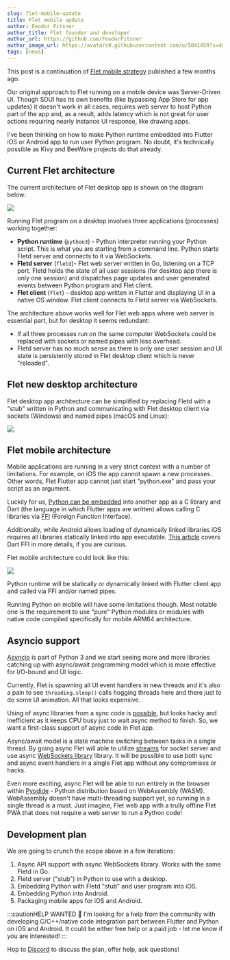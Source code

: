 ```yaml
---
slug: flet-mobile-update
title: Flet mobile update
author: Feodor Fitsner
author_title: Flet founder and developer
author_url: https://github.com/FeodorFitsner
author_image_url: https://avatars0.githubusercontent.com/u/5041459?s=400&v=4
tags: [news]
---
```


This post is a continuation of [Flet mobile strategy](/blog/flet-mobile-strategy) published a few months ago.

Our original approach to Flet running on a mobile device was Server-Driven UI. Though SDUI has its own benefits (like bypassing App Store for app updates) it doesn't work in all cases, requires web server to host Python part of the app and, as a result, adds latency which is not great for user actions requiring nearly instance UI response, like drawing apps.

I've been thinking on how to make Python runtime embedded into Flutter iOS or Android app to run user Python program. No doubt, it's technically possible as Kivy and BeeWare projects do that already.

## Current Flet architecture

The current architecture of Flet desktop app is shown on the diagram below:

<img src="/img/blog/mobile-update/flet-desktop-architecture.svg" className="screenshot-100" />

Running Flet program on a desktop involves three applications (processes) working together:

* **Python runtime** (`python3`) - Python interpreter running your Python script. This is what you are starting from a command line. Python starts Fletd server and connects to it via WebSockets.
* **Fletd server** (`fletd`)- Flet web server written in Go, listening on a TCP port. Fletd holds the state of all user sessions (for desktop app there is only one session) and dispatches page updates and user generated events between Python program and Flet client.
* **Flet client** (`flet`) - desktop app written in Flutter and displaying UI in a native OS window. Flet client connects to Fletd server via WebSockets.

The architecture above works well for Flet web apps where web server is essential part, but for desktop it seems redundant:

* If all three processes run on the same computer WebSockets could be replaced with sockets or named pipes with less overhead.
* Fletd server has no much sense as there is only one user session and UI state is persistently stored in Flet desktop client which is never "reloaded".

## Flet new desktop architecture

Flet desktop app architecture can be simplified by replacing Fletd with a "stub" written in Python and communicating with Flet desktop client via sockets (Windows) and named pipes (macOS and Linux):

<img src="/img/blog/mobile-update/flet-desktop-architecture-v2.svg" className="screenshot-70" />

## Flet mobile architecture

Mobile applications are running in a very strict context with a number of limitations. For example, on iOS the app cannot spawn a new processes. Other words, Flet Flutter app cannot just start "python.exe" and pass your script as an argument.

Luckily for us, [Python can be embedded](https://docs.python.org/3/extending/embedding.html) into another app as a C library and Dart (the language in which Flutter apps are written) allows calling C libraries via [FFI](https://dart.dev/guides/libraries/c-interop) (Foreign Function Interface).

Additionally, while Android allows loading of dynamically linked libraries iOS requires all libraries statically linked into app executable. [This article](https://blog.logrocket.com/dart-ffi-native-libraries-flutter/) covers Dart FFI in more details, if you are curious.

Flet mobile architecture could look like this:

<img src="/img/blog/mobile-update/flet-mobile-architecture-v2.svg" className="screenshot-40" />

Python runtime will be statically or dynamically linked with Flutter client app and called via FFI and/or named pipes.

Running Python on mobile will have some limitations though. Most notable one is the requirement to use "pure" Python modules or modules with native code compiled specifically for mobile ARM64 architecture.

## Asyncio support

[Asyncio](https://docs.python.org/3/library/asyncio.html) is part of Python 3 and we start seeing more and more libraries catching up with async/await programming model which is more effective for I/O-bound and UI logic.

Currently, Flet is spawning all UI event handlers in new threads and it's also a pain to see `threading.sleep()` calls hogging threads here and there just to do some UI animation. All that looks expensive.

Using of async libraries from a sync code is [possible](https://github.com/flet-dev/flet/issues/128), but looks hacky and inefficient as it keeps CPU busy just to wait async method to finish. So, we want a first-class support of async code in Flet app.

Async/await model is a state machine switching between tasks in a single thread. By going async Flet will able to utilize [streams](https://docs.python.org/3/library/asyncio-stream.html) for socket server and use async [WebSockets library](https://pypi.org/project/websockets/) library. It will be possible to use both sync and async event handlers in a single Flet app without any compromises or hacks.

Even more exciting, async Flet will be able to run entirely in the browser within [Pyodide](https://pyodide.org/) - Python distribution based on WebAssembly (WASM). WebAssembly doesn't have multi-threading support yet, so running in a single thread is a must. Just imagine, Flet web app with a trully offline Flet PWA that does not require a web server to run a Python code!

## Development plan

We are going to crunch the scope above in a few iterations:

1. Async API support with async WebSockets library. Works with the same Fletd in Go.
2. Fletd server ("stub") in Python to use with a desktop.
3. Embedding Python with Fletd "stub" and user program into iOS.
4. Embedding Python into Android.
5. Packaging mobile apps for iOS and Android.

:::cautionHELP WANTED
🙏 I'm looking for a help from the community with developing C/C++/native code integration part between Flutter and Python on iOS and Android. It could be either free help or a paid job - let me know if you are interested!
:::

Hop to [Discord](https://discord.gg/dzWXP8SHG8) to discuss the plan, offer help, ask questions!